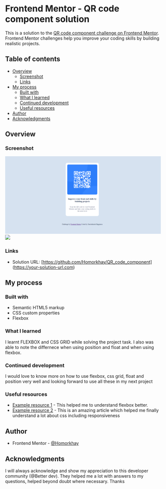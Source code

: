 # Frontend Mentor - QR code component solution

This is a solution to the [QR code component challenge on Frontend Mentor](https://www.frontendmentor.io/challenges/qr-code-component-iux_sIO_H). Frontend Mentor challenges help you improve your coding skills by building realistic projects. 

## Table of contents

- [Overview](#overview)
  - [Screenshot](#screenshot)
  - [Links](#links)
- [My process](#my-process)
  - [Built with](#built-with)
  - [What I learned](#what-i-learned)
  - [Continued development](#continued-development)
  - [Useful resources](#useful-resources)
- [Author](#author)
- [Acknowledgments](#acknowledgments)


## Overview

### Screenshot

![](screenshot_solution.png)
![](mobile_solution.jpeg)


### Links

- Solution URL: [https://github.com/Homorkhay/QR_code_component] (https://your-solution-url.com)


## My process

### Built with

- Semantic HTML5 markup
- CSS custom properties
- Flexbox

### What I learned

I learnt FLEXBOX and CSS GRID while solving the project task. I also was able to note the differnece when using position and float and when using flexbox.  

### Continued development
I would love to know more on how to use flexbox, css grid, float and position very well and looking forward to use all these in my next project

### Useful resources

- [Example resource 1](https://www.flexboxfroggy.com) - This helped me to understand flexbox better. 
- [Example resource 2](https://www.w3schools.com) - This is an amazing article which helped me finally understand a lot about css including responsiveness


## Author

- Frontend Mentor - [@Homorkhay](https://www.frontendmentor.io/profile/Homorkhay)


## Acknowledgments

I will always acknowledge and show my appreciation to this developer community (@Better dev). They helped me a lot with answers to my questions, helped beyond doubt where necessary. Thanks
